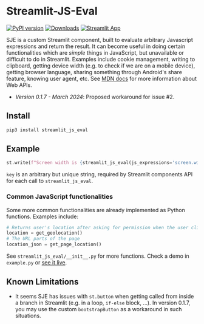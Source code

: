 # Streamlit-JS-Eval

[![PyPI version](https://badge.fury.io/py/streamlit_js_eval.svg?service=github)](https://badge.fury.io/py/streamlit_js_eval) [![Downloads](https://static.pepy.tech/badge/streamlit-js-eval?service=github)](https://static.pepy.tech/badge/streamlit-js-eval)
[![Streamlit App](https://static.streamlit.io/badges/streamlit_badge_black_white.svg)]([https://share.streamlit.io/streamlit/corp/main](https://aghasemi-streamlit-js-eval-example-yleu91.streamlitapp.com/))


SJE is a custom Streamlit component, built to evaluate arbitrary Javascript expressions and return the result. It can become useful in doing certain functionalities which are _simple_ things in JavaScript, but unavailable or difficult to do in Streamlit. Examples include cookie management, writing to clipboard, getting device width (e.g. to check if we are on a mobile device), getting browser language, sharing something through Android's share feature, knowing user agent, etc. See [MDN docs](https://developer.mozilla.org/en-US/docs/Web/API) for more information about Web APIs. 

- _Version 0.1.7 - March 2024_: Proposed workaround for issue #2.


## Install

```python
pip3 install streamlit_js_eval
```

## Example

```python
st.write(f"Screen width is {streamlit_js_eval(js_expressions='screen.width', key = 'SCR')}")
```
`key` is an arbitrary but unique string, required by Streamlit components API for each call to `streamlit_js_eval`.

### Common JavaScript functionalities

Some more common functionalities are already implemented as Python functions. Examples include:

```python
# Returns user's location after asking for permission when the user clicks the generated link with the given text
location = get_geolocation()
# The URL parts of the page
location_json = get_page_location()
```

See `streamlit_js_eval/__init__.py` for more functions. Check a demo in `example.py` or [see it live](https://aghasemi-streamlit-js-eval-example-yleu91.streamlitapp.com/).

## Known Limitations

- It seems SJE has issues with `st.button` when getting called from inside a branch in Streamlit (e.g. in a loop, `if-else` block, ...). In version 0.1.7, you may use the custom `bootstrapButton` as a workaround in such situations.
